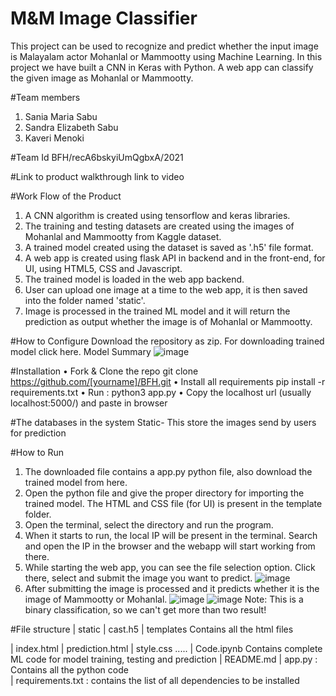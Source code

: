 # M&M Image Classifier
This project can be used to recognize and predict whether the input image is Malayalam actor Mohanlal or Mammootty using Machine Learning. In this project we have built a CNN in Keras with Python. A web app can classify the given image as Mohanlal or Mammootty. 

#Team members
1.	Sania Maria Sabu
2.	Sandra Elizabeth Sabu
3.	Kaveri Menoki

#Team Id
BFH/recA6bskyiUmQgbxA/2021

#Link to product walkthrough
link to video

#Work Flow of the Product
1.	A CNN algorithm is created using tensorflow and keras libraries.
2.	The training and testing datasets are created using the images of Mohanlal and Mammootty from Kaggle dataset.
3.	A trained model created using the dataset is saved as '.h5' file format.
4.	A web app is created using flask API in backend and in the front-end, for UI, using HTML5, CSS and Javascript.
5.	The trained model is loaded in the web app backend.
6.	User can upload one image at a time to the web app, it is then saved into the folder named 'static'.
7.	Image is processed in the trained ML model and it will return the prediction as output whether the image is of Mohanlal or Mammootty. 

#How to Configure
Download the repository as zip. For downloading trained model click here.
Model Summary
![image](https://user-images.githubusercontent.com/45328455/119489560-71086480-bd79-11eb-9747-9106c43bc045.png)

 
#Installation
•	Fork & Clone the repo
       git clone https://github.com/[yourname]/BFH.git
•	Install all requirements
pip install -r requirements.txt
•	Run :
python3 app.py
•	Copy the localhost url (usually localhost:5000/) and paste in browser

#The databases in the system
   Static- This store the images send by users for prediction
   
#How to Run
1.	The downloaded file contains a app.py python file, also download the trained model from here.
2.	Open the python file and give the proper directory for importing the trained model. The HTML and CSS file (for UI) is present in the template folder.
3.	Open the terminal, select the directory and run the program.
4.	When it starts to run, the local IP will be present in the terminal. Search and open the IP in the browser and the webapp will start working from there.
5.	While starting the web app, you can see the file selection option. Click there, select and submit the image you want to predict.
![image](https://user-images.githubusercontent.com/45328455/119489670-8a111580-bd79-11eb-9dcd-692be48e4111.png)
6.	After submitting the image is processed and it predicts whether it is the image of Mammootty or Mohanlal.
![image](https://user-images.githubusercontent.com/45328455/119489754-a4e38a00-bd79-11eb-90ee-405feeddbd85.png)
![image](https://user-images.githubusercontent.com/45328455/119489772-ab720180-bd79-11eb-9ebe-7d1fec9cb0f2.png)
Note: This is a binary classification, so we can't get more than two result!

#File structure
| static
  | cast.h5
| templates  Contains all the html files

   | index.html
   | prediction.html
   | style.css
    .....
| Code.ipynb  Contains complete ML code for model training, testing and prediction
| README.md
| app.py : Contains all the python code    
| requirements.txt : contains the list of all dependencies to be installed



